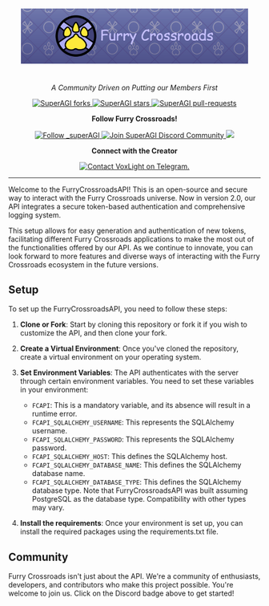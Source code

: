 <p align="center" style="padding: 25px">
  <a href="https://github.com/Furry-Crossroads/FurryCrossroadsAPI">
    <img src="./app/static/logo_header.PNG" alt="Furry Crossroads Logo" style="vertical-align: middle">
  </a>
</p>


<p align="center"><i>A Community Driven on Putting our Members First</i></p>

<p align="center">
  <a href="https://github.com/Furry-Crossroads/FurryCrossroadsAPI/fork" target="blank">
    <img src="https://img.shields.io/github/forks/Furry-Crossroads/FurryCrossroadsAPI?style=for-the-badge" alt="SuperAGI forks"/>
  </a>
  <a href="https://github.com/Furry-Crossroads/FurryCrossroadsAPI/stargazers" target="blank">
    <img src="https://img.shields.io/github/stars/Furry-Crossroads/FurryCrossroadsAPI?style=for-the-badge" alt="SuperAGI stars"/>
  </a>
  <a href="https://github.com/Furry-Crossroads/FurryCrossroadsAPI/pulls" target="blank">
    <img src="https://img.shields.io/github/issues-pr/Furry-Crossroads/FurryCrossroadsAPI?style=for-the-badge" alt="SuperAGI pull-requests"/>
  </a>
</p>

<p align="center"><b>Follow Furry Crossroads! </b></p>

<p align="center">
  <a href="https://twitter.com/FurryCrossroads" target="blank">
    <img src="https://img.shields.io/twitter/follow/FurryCrossroads?label=Follow: Furry Crossroads&style=social" alt="Follow _superAGI"/>
  </a>
  <a href="https://discord.gg/ryydwvjtj2" target="blank">
    <img src="https://img.shields.io/discord/959444547199434772?label=Join%20Furry%20Crossroads&logo=discord&style=social" alt="Join SuperAGI Discord Community"/>
  </a>
  <a href="https://furrycrossroads.com" target="_blank"><img src="https://img.shields.io/twitter/url?label=Furry%20Crossroads%20Website&logo=website&style=social&url=https://github.com/Furry-Crossroads/FurryCrossroadsAPI"/></a>
</p>

<p align="center"><b>Connect with the Creator </b></p>

<p align="center">
  <a href="https://twitter.com/ishaanbhola" target="blank">
    <a href="https://t.me/voxlight" target="_blank"><img src="https://img.shields.io/twitter/url?label=Telegram&logo=Telegram&style=social&url=https://github.com/Furry-Crossroads/FurryCrossroadsAPI" alt="Contact VoxLight on Telegram."/></a>
  </a>
</p>

<hr>

Welcome to the FurryCrossroadsAPI! This is an open-source and secure way to interact with the Furry Crossroads universe. Now in version 2.0, our API integrates a secure token-based authentication and comprehensive logging system.

This setup allows for easy generation and authentication of new tokens, facilitating different Furry Crossroads applications to make the most out of the functionalities offered by our API. As we continue to innovate, you can look forward to more features and diverse ways of interacting with the Furry Crossroads ecosystem in the future versions.

## Setup

To set up the FurryCrossroadsAPI, you need to follow these steps:

1. **Clone or Fork**: Start by cloning this repository or fork it if you wish to customize the API, and then clone your fork.

2. **Create a Virtual Environment**: Once you've cloned the repository, create a virtual environment on your operating system.

3. **Set Environment Variables**: The API authenticates with the server through certain environment variables. You need to set these variables in your environment:

    - `FCAPI`: This is a mandatory variable, and its absence will result in a runtime error.
    - `FCAPI_SQLALCHEMY_USERNAME`: This represents the SQLAlchemy username.
    - `FCAPI_SQLALCHEMY_PASSWORD`: This represents the SQLAlchemy password.
    - `FCAPI_SQLALCHEMY_HOST`: This defines the SQLAlchemy host.
    - `FCAPI_SQLALCHEMY_DATABASE_NAME`: This defines the SQLAlchemy database name.
    - `FCAPI_SQLALCHEMY_DATABASE_TYPE`: This defines the SQLAlchemy database type. Note that FurryCrossroadsAPI was built assuming PostgreSQL as the database type. Compatibility with other types may vary.

4. **Install the requirements**: Once your environment is set up, you can install the required packages using the requirements.txt file.

## Community

Furry Crossroads isn't just about the API. We're a community of enthusiasts, developers, and contributors who make this project possible. You're welcome to join us. Click on the Discord badge above to get started!

